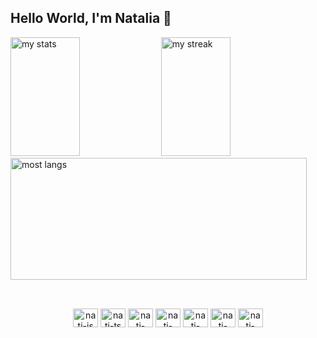 ## Hello World, I'm Natalia 🦋


<div>
<img alt="my stats" height="190em" width="47%" src="https://github-readme-stats.vercel.app/api?username=nataliavieirab&theme=neon&show_icons=true&hide_border=true&count_private=true"/>

<img alt="my streak" height="190em" width="47%" src="https://github-readme-streak-stats.herokuapp.com/?user=nataliavieirab&theme=neon&hide_border=true"/>
<img alt="most langs" height="195em" width="97%" src="https://github-readme-stats.vercel.app/api/top-langs/?username=nataliavieirab&theme=neon&show_icons=true&hide_border=true&layout=compact&count_private=true"/>
</div>

## 


<div align="center"><br>
  <img align="center" alt="nati-js" height="30" width="40" src="https://cdn.jsdelivr.net/gh/devicons/devicon@latest/icons/javascript/javascript-original.svg">
  <img align="center" alt="nati-ts" height="30" width="40" src="https://cdn.jsdelivr.net/gh/devicons/devicon@latest/icons/typescript/typescript-original.svg">
  <img align="center" alt="nati-html" height="30" width="40" src="https://cdn.jsdelivr.net/gh/devicons/devicon@latest/icons/html5/html5-original.svg">
  <img align="center" alt="nati-css" height="30" width="40" src="https://cdn.jsdelivr.net/gh/devicons/devicon@latest/icons/css3/css3-original.svg">
  <img align="center" alt="nati-nest" height="30" width="40" src="https://cdn.jsdelivr.net/gh/devicons/devicon@latest/icons/nestjs/nestjs-original.svg">
  <img align="center" alt="nati-prisma" height="30" width="40" src="https://cdn.jsdelivr.net/gh/devicons/devicon@latest/icons/prisma/prisma-original.svg">
  <img align="center" alt="nati-docker" height="30" width="40" src="https://cdn.jsdelivr.net/gh/devicons/devicon@latest/icons/docker/docker-original.svg">
</div>
